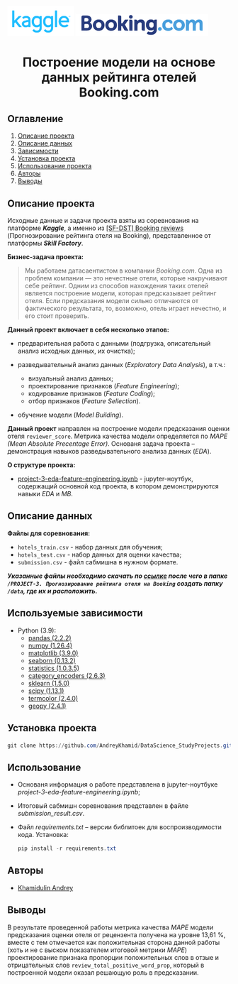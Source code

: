 <img src='images/kaggle.png' width=150px>

<img src='images/booking.png' width=300px>

# <center> Построение модели на основе данных рейтинга отелей Booking.com </center>

## Оглавление
1. [Описание проекта](#title1)
2. [Описание данных](#title2)
3. [Зависимости](#title3)
4. [Установка проекта](#title4)
5. [Использование проекта](#title5)
6. [Авторы](#title6)
7. [Выводы](#title7)

## <a id="title1">Описание проекта</a>

Исходные данные и задачи проекта взяты из соревнования на платформе ***Kaggle***, а именно из [[SF-DST] Booking reviews](https://www.kaggle.com/competitions/sf-booking) (Прогнозирование рейтинга отеля на Booking), представленное от платформы ***Skill Factory***. 

**Бизнес-задача проекта:**  
> Мы работаем датасаентистом в компании *Booking.com*. Одна из проблем компании — это нечестные отели, которые накручивают себе рейтинг. Одним из способов нахождения таких отелей является построение модели, которая предсказывает рейтинг отеля. Если предсказания модели сильно отличаются от фактического результата, то, возможно, отель играет нечестно, и его стоит проверить.

**Данный проект включает в себя несколько этапов:**  

- предварительная работа с данными (подгрузка, описательный анализ исходных данных, их очистка);  

- разведывательный анализ данных (*Exploratory Data Analysis*), в т.ч.:
    - визуальный анализ данных;
    - проектирование признаков (*Feature Engineering*);
    - кодирование признаков (*Feature Coding*);
    - отбор признаков (*Feature Sellection*).

- обучение модели (*Model Building*).

**Данный проект** направлен на построение модели предсказания оценки отеля `reviewer_score`. Метрика качества модели определяется по *MAPE* *(Mean Absolute Precentage Error)*. Основаня задача проекта – демонстрация навыков разведывательного анализа данных (*EDA*).

**О структуре проекта:**
* [project-3-eda-feature-engineering.ipynb](https://github.com/AndreyKhamid/DataScience_StudyProjects/blob/main/PROJECT-3.%20%D0%9F%D1%80%D0%BE%D0%B3%D0%BD%D0%BE%D0%B7%D0%B8%D1%80%D0%BE%D0%B2%D0%B0%D0%BD%D0%B8%D0%B5%20%D1%80%D0%B5%D0%B9%D1%82%D0%B8%D0%BD%D0%B3%D0%B0%20%D0%BE%D1%82%D0%B5%D0%BB%D1%8F%20%D0%BD%D0%B0%20Booking/project-3-eda-feature-engineering.ipynb) - jupyter-ноутбук, содержащий основной код проекта, в котором демонстрируются навыки *EDA* и *MB*.

## <a id="title2">Описание данных</a>
**Файлы для соревнования:**  
- `hotels_train.csv` - набор данных для обучения;  
- `hotels_test.csv` - набор данных для оценки качества;  
- `submission.csv` - файл сабмишна в нужном формате.

***Указанные файлы необходимо скачать по [ссылке](https://drive.google.com/file/d/1gEuAEHzkvx7TTI3MblPPAAoH1jDU9vaM/view?usp=sharing) после чего в папке `/PROJECT-3. Прогнозирование рейтинга отеля на Booking` создать папку `/data`, где их и расположить.***

## <a id="title3">Используемые зависимости</a>
* Python (3.9):
    * [pandas (2.2.2)](https://pandas.pydata.org)
    * [numpy (1.26.4)](https://numpy.org/)
    * [matplotlib (3.9.0)](https://matplotlib.org/3.5.3/api/_as_gen/matplotlib.pyplot.html)
    * [seaborn (0.13.2)](https://seaborn.pydata.org/)
    * [statistics (1.0.3.5)](https://docs.python.org/3/library/statistics.html)
    * [category_encoders (2.6.3)](https://contrib.scikit-learn.org/category_encoders/)
    * [sklearn (1.5.0)](https://scikit-learn.org/stable/)
    * [scipy (1.13.1)](https://scipy.org/)
    * [termcolor (2.4.0)](https://pypi.org/project/termcolor/)
    * [geopy (2.4.1)](https://geopy.readthedocs.io/)


## <a id="title4">Установка проекта</a>

```PowerShell
git clone https://github.com/AndreyKhamid/DataScience_StudyProjects.git
```

## <a id="title5">Использование</a>

- Основаня информация о работе представлена в jupyter-ноутбуке *project-3-eda-feature-engineering.ipynb*;  

- Итоговый сабмишн соревнования представлен в файле *submission_result.csv*.

- Файл *requirements.txt* – версии библитоек для воспроизводимости кода. Установка:
   
   ```PowerShell
   pip install -r requirements.txt
   ```

## <a id="title6">Авторы</a>

* [Khamidulin Andrey](https://github.com/AndreyKhamid)

## <a id="title7">Выводы</a>

В результате проведенной работы метрика качества *MAPE* модели предсказания оценки отеля от рецензента получена на уровне 13,61 %, вместе с тем отмечается как положительная сторона данной работы (хоть и не с выском показателем итоговой метрики *MAPE*) проектирование признака пропорции положительных слов в отзые и отрицательных слов `review_total_positive_word_prop`, который в построенной модели оказал решающую роль в предсказании.
